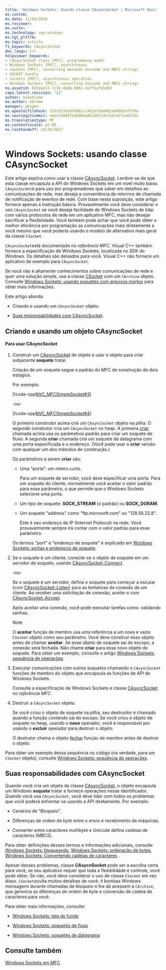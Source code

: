 ```yaml
---
title: 'Windows Sockets: Usando classe CAsyncSocket | Microsoft Docs'
ms.custom: 
ms.date: 11/04/2016
ms.reviewer: 
ms.suite: 
ms.technology: cpp-windows
ms.tgt_pltfrm: 
ms.topic: article
f1_keywords: CAsyncSocket
dev_langs: C++
helpviewer_keywords:
- CAsyncSocket class [MFC], programming model
- Windows Sockets [MFC], asynchronous
- sockets [MFC], converting between Unicode and MBCS strings
- SOCKET handle
- sockets [MFC], asynchronous operation
- Windows Sockets [MFC], converting Unicode and MBCS strings
ms.assetid: 825dae17-7c1b-4b86-8d6c-da7f1afb5d8d
caps.latest.revision: "11"
author: mikeblome
ms.author: mblome
manager: ghogen
ms.openlocfilehash: 31dc9159c0f66b5c1482efebd482e049b5ef270a
ms.sourcegitcommit: ebec1d449f2bd98aa851667c2bfeb7e27ce657b2
ms.translationtype: MT
ms.contentlocale: pt-BR
ms.lasthandoff: 10/24/2017
---
```

# <a name="windows-sockets-using-class-casyncsocket"></a>Windows Sockets: usando classe CAsyncSocket
Este artigo explica como usar a classe [CAsyncSocket](../mfc/reference/casyncsocket-class.md). Lembre-se de que esta classe encapsula a API do Windows Sockets em um nível muito baixo. `CAsyncSocket`é para uso por programadores que saber em detalhes as comunicações de rede, mas deseja a conveniência de retornos de chamada de notificação de eventos de rede. Com base nesta suposição, este artigo fornece apenas a instrução básica. Provavelmente você deve considerar o uso `CAsyncSocket` se você deseja facilidade de Windows Sockets de lidar com vários protocolos de rede em um aplicativo MFC, mas não desejar sacrificar a flexibilidade. Você também pode achar que você pode obter o melhor eficiência por programação as comunicações mais diretamente a você mesmo que você poderia usando o modelo de alternativo mais geral da classe `CSocket`.  
  
 `CAsyncSocket`está documentado no *referência MFC*. Visual C++ também fornece a especificação de Windows Sockets, localizada no SDK do Windows. Os detalhes são deixados para você. Visual C++ não fornece um aplicativo de exemplo para `CAsyncSocket`.  
  
 Se você não é altamente conhecimentos sobre comunicações de rede e quer uma solução simple, use a classe [CSocket](../mfc/reference/csocket-class.md) com um `CArchive` objeto. Consulte [Windows Sockets: usando soquetes com arquivos mortos](../mfc/windows-sockets-using-sockets-with-archives.md) para obter mais informações.  
  
 Este artigo aborda:  
  
-   Criando e usando um `CAsyncSocket` objeto.  
  
-   [Suas responsabilidades com CAsyncSocket](#_core_your_responsibilities_with_casyncsocket).  
  
##  <a name="_core_creating_and_using_a_casyncsocket_object"></a>Criando e usando um objeto CAsyncSocket  
  
#### <a name="to-use-casyncsocket"></a>Para usar CAsyncSocket  
  
1.  Construir um [CAsyncSocket](../mfc/reference/casyncsocket-class.md) de objeto e usar o objeto para criar subjacente **soquete** tratar.  
  
     Criação de um soquete segue o padrão do MFC de construção de dois estágios.  
  
     Por exemplo:  
  
     [!code-cpp[NVC_MFCSimpleSocket#3](../mfc/codesnippet/cpp/windows-sockets-using-class-casyncsocket_1.cpp)]  
  
     -ou-  
  
     [!code-cpp[NVC_MFCSimpleSocket#4](../mfc/codesnippet/cpp/windows-sockets-using-class-casyncsocket_2.cpp)]  
  
     O primeiro construtor acima cria um `CAsyncSocket` objeto na pilha. O segundo construtor cria um `CAsyncSocket` no heap. A primeira [criar](../mfc/reference/casyncsocket-class.md#create) chamada acima usa os parâmetros padrão para criar um soquete de fluxo. A segunda **criar** chamada cria um soquete de datagrama com uma porta especificada e o endereço. (Você pode usar o **criar** versão com qualquer um dos métodos de construção.)  
  
     Os parâmetros a serem **criar** são:  
  
    -   Uma "porta": um inteiro curto.  
  
         Para um soquete de servidor, você deve especificar uma porta. Para um soquete do cliente, normalmente você aceitar o valor padrão para esse parâmetro, o que permite que o Windows Sockets selecione uma porta.  
  
    -   Um tipo de soquete: **SOCK_STREAM** (o padrão) ou **SOCK_DGRAM**.  
  
    -   Um soquete "address" como "ftp.microsoft.com" ou "128.56.22.8".  
  
         Este é seu endereço de IP (Internet Protocol) na rede. Você provavelmente sempre irá contar com o valor padrão para esse parâmetro.  
  
     Os termos "port" e "endereço de soquete" é explicado em [Windows Sockets: portas e endereços de soquete](../mfc/windows-sockets-ports-and-socket-addresses.md).  
  
2.  Se o soquete é um cliente, conecte-se o objeto de soquete em um servidor de soquete, usando [CAsyncSocket::Connect](../mfc/reference/casyncsocket-class.md#connect).  
  
     -ou-  
  
     Se o soquete é um servidor, defina o soquete para começar a escutar (com [CAsyncSocket::Listen](../mfc/reference/casyncsocket-class.md#listen)) para as tentativas de conexão de um cliente. Ao receber uma solicitação de conexão, aceite-o com [CAsyncSocket::Accept](../mfc/reference/casyncsocket-class.md#accept).  
  
     Após aceitar uma conexão, você pode executar tarefas como: validando senhas.  
  
    > [!NOTE]
    >  O **aceitar** função de membro usa uma referência a um novo e vazio `CSocket` objeto como seu parâmetro. Você deve construir esse objeto antes de chamar **aceitar**. Se esse objeto de soquete sai do escopo, a conexão será fechada. Não chame **criar** para esse novo objeto de soquete. Para obter um exemplo, consulte o artigo [Windows Sockets: sequência de operações](../mfc/windows-sockets-sequence-of-operations.md).  
  
3.  Executar comunicações com outros soquetes chamando o `CAsyncSocket` funções de membro do objeto que encapsula as funções de API do Windows Sockets.  
  
     Consulte a especificação de Windows Sockets e classe [CAsyncSocket](../mfc/reference/casyncsocket-class.md) no *referência MFC*.  
  
4.  Destruir a `CAsyncSocket` objeto.  
  
     Se você criou o objeto de soquete na pilha, seu destruidor é chamado quando a função contendo sai do escopo. Se você criou o objeto de soquete no heap, usando o **novo** operador, você é responsável por usando o **excluir** operador para destruir o objeto.  
  
     O destrutor chama o objeto [fechar](../mfc/reference/casyncsocket-class.md#close) função de membro antes de destruir o objeto.  
  
 Para obter um exemplo dessa sequência no código (na verdade, para um `CSocket` objeto), consulte [Windows Sockets: sequência de operações](../mfc/windows-sockets-sequence-of-operations.md).  
  
##  <a name="_core_your_responsibilities_with_casyncsocket"></a>Suas responsabilidades com CAsyncSocket  
 Quando você cria um objeto da classe [CAsyncSocket](../mfc/reference/casyncsocket-class.md), o objeto encapsula um Windows **soquete** tratar e fornece operações nesse identificador. Quando você usa `CAsyncSocket`, você deve lidar com todos os problemas que você poderá enfrentar se usando a API diretamente. Por exemplo:  
  
-   Cenários de "Bloqueio".  
  
-   Diferenças de ordem de byte entre o envio e recebimento de máquinas.  
  
-   Converter entre caracteres multibyte e Unicode defina cadeias de caracteres (MBCS).  
  
 Para obter definições desses termos e informações adicionais, consulte [Windows Sockets: bloqueando](../mfc/windows-sockets-blocking.md), [Windows Sockets: ordenação de bytes](../mfc/windows-sockets-byte-ordering.md), [Windows Sockets: Convertendo cadeias de caracteres](../mfc/windows-sockets-converting-strings.md) .  
  
 Apesar desses problemas, classe **CAsycnSocket** pode ser a escolha certa para você, se seu aplicativo requer que toda a flexibilidade e controle, você pode obter. Se não, você deve considerar o uso de classe `CSocket` em vez disso. `CSocket`oculta muitos detalhes de você: it bombas Windows mensagens durante chamadas de bloqueio e lhe dá acessem a `CArchive`, que gerencia as diferenças de ordem de byte e conversão de cadeia de caracteres para você.  
  
 Para obter mais informações, consulte:  
  
-   [Windows Sockets: tela de fundo](../mfc/windows-sockets-background.md)  
  
-   [Windows Sockets: soquetes de fluxo](../mfc/windows-sockets-stream-sockets.md)  
  
-   [Windows Sockets: soquetes de datagrama](../mfc/windows-sockets-datagram-sockets.md)  
  
## <a name="see-also"></a>Consulte também  
 [Windows Sockets em MFC](../mfc/windows-sockets-in-mfc.md)

